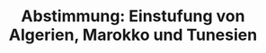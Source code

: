 ---
layout: abstimmung
title: "Abstimmung: Einstufung von Algerien, Marokko und Tunesien"
categories:
 - Inneres
 - Ausland
tags:
 - Algerien
 - Marokko
 - Tunesien
 - Herkunft
 - Asyl
 - Bleiberecht
abstimmung:
 legislaturperiode: 18
 bundestagssitzung: 171
 abstimmung: 1
links:
 - title: https://www.bundestag.de/parlament/plenum/abstimmung/abstimmung?id=399
   url: https://www.bundestag.de/parlament/plenum/abstimmung/abstimmung?id=399
 - title: http://www.abgeordnetenwatch.de/einstufung_von_algerien_marokko_und_tunesien_als_sichere_herkunftsstaaten-1105-793.html
   url: http://www.abgeordnetenwatch.de/einstufung_von_algerien_marokko_und_tunesien_als_sichere_herkunftsstaaten-1105-793.html
data:
 - title: Abstimmungsergebnis 20160513_1-data.pdf
   url: /res/abstimmungsliste/20160513_1-data.pdf
 - title: Abstimmungsergebnis 20160513_1_xls-data.csv
   url: /res/abstimmungsliste/analyses/20160513_1_xls-data.csv
documents:
 - title: Drucksache 18/08039.pdf
   url: http://dip21.bundestag.de/dip21/btd/18/080/1808039.pdf
   local: /res/abstimmungsdaten/018-171-01/1808039.pdf
 - title: Drucksache 18/08311.pdf
   url: http://dip21.bundestag.de/dip21/btd/18/083/1808311.pdf
   local: /res/abstimmungsdaten/018-171-01/1808311.pdf
preview: |
     Deutscher Bundestag
    
     171. Sitzung des Deutschen Bundestages
     am Freitag, 13.Mai 2016
    
     Endgültiges Ergebnis der Namentlichen Abstimmung Nr. 1
    
     Gesetzentwurf der Bundesregierung
     Entwurf eines Gesetzes zur Einstufung der Demokratischen Volksrepublik Algerien, des
     Königreichs Marokko und der Tunesischen Republik als sichere Herkunftsstaaten
     Drs. 18/8039 und 18/8311
    
     Abgegebene Stimmen insgesamt:
    
     572
    
     Nicht abgegebene Stimmen:
     Ja-Stimmen:
    
     58
     424
    
     Nein-Stimmen:
    
     145
    
     Enthaltungen:
    
     3
    
     Ungültige:
    
     0
    
     Berlin, den 13.05.2016
    
     Beginn: 10:05
     Ende: 10:08
---
